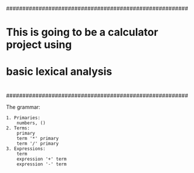 ########################################################
#						       						   #
#						       						   #
#   This is going to be a calculator project using     #
#   basic lexical analysis			       			   #
#						       						   #
#						       						   #
########################################################

The grammar:

	1. Primaries:
		numbers, ()
	2. Terms:
		primary
		term '*' primary
		term '/' primary
	3. Expressions:
		term
		expression '+' term
		expression '-' term